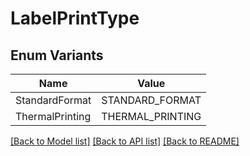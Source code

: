 # LabelPrintType

## Enum Variants

| Name | Value |
|---- | -----|
| StandardFormat | STANDARD_FORMAT |
| ThermalPrinting | THERMAL_PRINTING |


[[Back to Model list]](../README.md#documentation-for-models) [[Back to API list]](../README.md#documentation-for-api-endpoints) [[Back to README]](../README.md)


